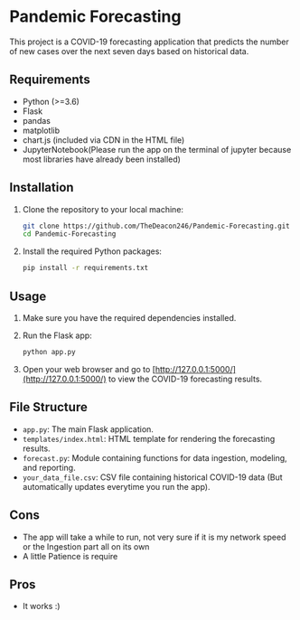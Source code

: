 # Pandemic Forecasting

This project is a COVID-19 forecasting application that predicts the number of new cases over the next seven days based on historical data.

## Requirements

- Python (>=3.6)
- Flask
- pandas
- matplotlib
- chart.js (included via CDN in the HTML file)
- JupyterNotebook(Please run the app on the terminal of jupyter because most libraries have already been installed)

## Installation

1. Clone the repository to your local machine:

    ```bash
    git clone https://github.com/TheDeacon246/Pandemic-Forecasting.git
    cd Pandemic-Forecasting
    ```

2. Install the required Python packages:

    ```bash
    pip install -r requirements.txt
    ```

## Usage

1. Make sure you have the required dependencies installed.

2. Run the Flask app:

    ```bash
    python app.py
    ```

3. Open your web browser and go to [http://127.0.0.1:5000/](http://127.0.0.1:5000/) to view the COVID-19 forecasting results.

## File Structure

- `app.py`: The main Flask application.
- `templates/index.html`: HTML template for rendering the forecasting results.
- `forecast.py`: Module containing functions for data ingestion, modeling, and reporting.
- `your_data_file.csv`: CSV file containing historical COVID-19 data (But automatically updates everytime you run the app).

## Cons
- The app will take a while to run, not very sure if it is my network speed or the Ingestion part all on its own
- A little Patience is require
## Pros
- It works :)
